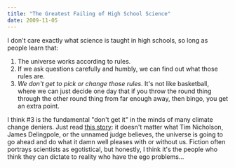```yaml
---
title: "The Greatest Failing of High School Science"
date: 2009-11-05
---
```

I don't care exactly what science is taught in high schools, so long as people learn that:
<ol>
  <li>The universe works according to rules.</li>
  <li>If we ask questions carefully and humbly, we can find out what those rules are.</li>
  <li><em>We don't get to pick or change those rules</em>. It's not like basketball, where we can just decide one day that if you throw the round thing through the other round thing from far enough away, then bingo, you get an extra point.</li>
</ol>
I think #3 is the fundamental "don't get it" in the minds of many climate change deniers. Just read <a href="http://blogs.nature.com/news/thegreatbeyond/2009/11/global_warming_views_are_philo.html">this story</a>: it doesn't matter what Tim Nicholson, James Delingpole, or the unnamed judge believes, the universe is going to go ahead and do what it damn well pleases with or without us. Fiction often portrays scientists as egotistical, but honestly, I think it's the people who think they can dictate to reality who have the ego problems…
